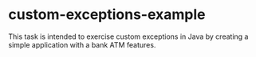 # custom-exceptions-example
This task is intended to exercise custom exceptions in Java by creating a simple application with a bank ATM features. 
